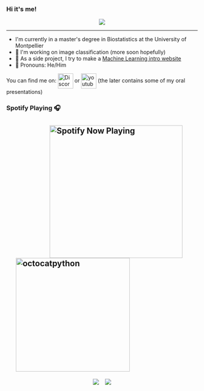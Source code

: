 ### Hi it's me!

<div align="center">
  <img src="https://i.imgur.com/HFu80oM.gif">
 </div>

--------

- I'm currently in a master's degree in Biostatistics at the University of Montpellier
- 🔭 I'm working on image classification (more soon hopefully)
- 🌱 As a side project, I try to make a [Machine Learning intro website](https://tlearning.herokuapp.com/)
- 🙂 Pronouns: He/Him

You can find me on:
[<img align="center" alt="Discord" width="40px" src="https://discord.com/assets/f8389ca1a741a115313bede9ac02e2c0.svg" />](https://discordapp.com/users/674358893501218823)  or  [<img align="center" alt="youtube" width="40px" src="https://cdn2.iconfinder.com/data/icons/social-icons-33/128/Youtube-256.png" />](https://www.youtube.com/channel/UCdnqdTeUXeMNaeVrbCnxKkA) (the later contains some of my oral presentations)
<br />

### Spotify Playing 🎧

&nbsp;&nbsp;&nbsp;&nbsp; &nbsp;&nbsp;&nbsp;&nbsp; &nbsp;&nbsp;&nbsp;&nbsp; &nbsp;&nbsp;&nbsp;&nbsp; &nbsp;&nbsp;&nbsp;[<img align="center" src="https://spotify-now-playing.tanglef.vercel.app/api/spotify-playing" alt="Spotify Now Playing" width="350" />](https://open.spotify.com/user/tanguy2311)&nbsp;&nbsp;&nbsp;&nbsp; &nbsp;&nbsp;&nbsp;&nbsp;
[<img align="center" width=300 height=300 src="https://octodex.github.com/images/pythocat.png" alt="octocatpython"/>](https://octodex.github.com)
---

<p align="center" href="https://github.com/tanglef">
  <img align="center" src="https://github-readme-stats.vercel.app/api?username=tanglef&show_icons=true&theme=radical" /> &nbsp;&nbsp;
  <img align="center" src="https://github-readme-stats.vercel.app/api/top-langs/?username=tanglef&theme=radical&hide=jupyter%20notebook" />
</a>
